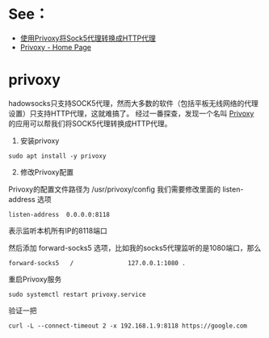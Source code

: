 # See：
 - [使用Privoxy将Sock5代理转换成HTTP代理](https://github.com/lujun9972/lujun9972.github.com/blob/source/linux%E5%92%8C%E5%AE%83%E7%9A%84%E5%B0%8F%E4%BC%99%E4%BC%B4/%E4%BD%BF%E7%94%A8Privoxy%E5%B0%86Sock5%E4%BB%A3%E7%90%86%E8%BD%AC%E6%8D%A2%E6%88%90HTTP%E4%BB%A3%E7%90%86.org)
 - [Privoxy - Home Page](https://www.privoxy.org/)

# privoxy
hadowsocks只支持SOCK5代理，然而大多数的软件（包括平板无线网络的代理设置）只支持HTTP代理，这就难搞了。
经过一番探查，发现一个名叫 [Privoxy](https://www.privoxy.org/) 的应用可以帮我们将SOCK5代理转换成HTTP代理。

1. 安装privoxy
```
sudo apt install -y privoxy
```        

2. 修改Privoxy配置

Privoxy的配置文件路径为 /usr/privoxy/config
我们需要修改里面的 listen-address 选项
```
listen-address  0.0.0.0:8118
```    

表示监听本机所有IP的8118端口

然后添加 forward-socks5 选项，比如我的socks5代理监听的是1080端口，那么
```
forward-socks5   /               127.0.0.1:1080 .
```    

重启Privoxy服务
```
sudo systemctl restart privoxy.service
```    

验证一把
```
curl -L --connect-timeout 2 -x 192.168.1.9:8118 https://google.com
```

    
